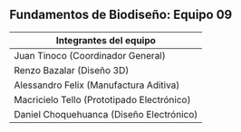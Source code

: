 ## Fundamentos de Biodiseño: Equipo 09
|    Integrantes del equipo            |   
| --------------------------------------------------------------------------------------------------------------------------------------------------------------------------------------|
|   Juan Tinoco (Coordinador General) |
|Renzo Bazalar (Diseño 3D)  |
|  Alessandro Felix (Manufactura Aditiva)|
| Macricielo Tello (Prototipado Electrónico)|
|    Daniel Choquehuanca (Diseño Electrónico) |
